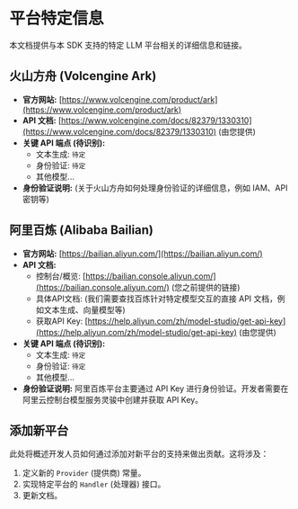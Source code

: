 # 平台特定信息

本文档提供与本 SDK 支持的特定 LLM 平台相关的详细信息和链接。

## 火山方舟 (Volcengine Ark)

*   **官方网站:** [https://www.volcengine.com/product/ark](https://www.volcengine.com/product/ark)
*   **API 文档:** [https://www.volcengine.com/docs/82379/1330310](https://www.volcengine.com/docs/82379/1330310) (由您提供)
*   **关键 API 端点 (待识别):**
    *   文本生成: `待定`
    *   身份验证: `待定`
    *   其他模型...
*   **身份验证说明:** (关于火山方舟如何处理身份验证的详细信息，例如 IAM、API 密钥等)

## 阿里百炼 (Alibaba Bailian)

*   **官方网站:** [https://bailian.aliyun.com/](https://bailian.aliyun.com/)
*   **API 文档:** 
    *   控制台/概览: [https://bailian.console.aliyun.com/](https://bailian.console.aliyun.com/) (您之前提供的链接)
    *   具体API文档: (我们需要查找百炼针对特定模型交互的直接 API 文档，例如文本生成、向量模型等)
    *   获取API Key: [https://help.aliyun.com/zh/model-studio/get-api-key](https://help.aliyun.com/zh/model-studio/get-api-key) (由您提供)
*   **关键 API 端点 (待识别):**
    *   文本生成: `待定`
    *   身份验证: `待定`
    *   其他模型...
*   **身份验证说明:** 阿里百炼平台主要通过 API Key 进行身份验证。开发者需要在阿里云控制台模型服务灵骏中创建并获取 API Key。

## 添加新平台

此处将概述开发人员如何通过添加对新平台的支持来做出贡献。这将涉及：

1.  定义新的 `Provider` (提供商) 常量。
2.  实现特定平台的 `Handler` (处理器) 接口。
3.  更新文档。 